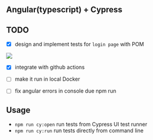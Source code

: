 ## Angular(typescript) + Cypress

## TODO
- [x] design and implement tests for `login page` with POM
<img src="https://monosnap.com/image/4ZUY8T1BC15FB8liWpoGtCGZIIOkEZ"/>

- [x] integrate with github actions

- [ ] make it run in local Docker

- [ ] fix angular errors in console due npm run

## Usage
- `npm run cy:open` run tests from Cypress UI test runner
- `npm run cy:run` run tests directly from command line 
